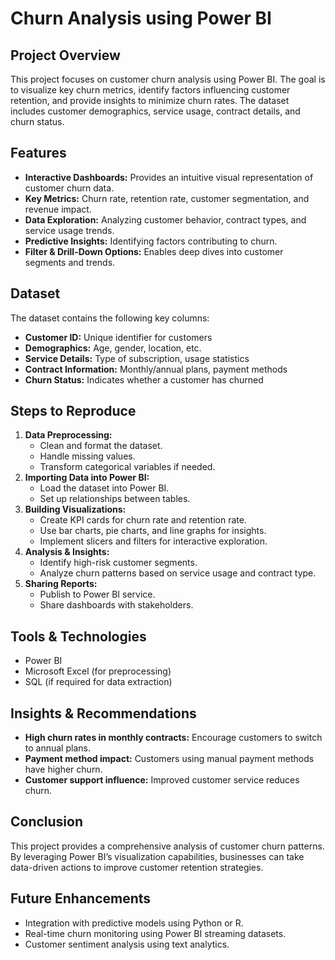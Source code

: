# Churn Analysis using Power BI

## Project Overview
This project focuses on customer churn analysis using Power BI. The goal is to visualize key churn metrics, identify factors influencing customer retention, and provide insights to minimize churn rates. The dataset includes customer demographics, service usage, contract details, and churn status.

## Features
- **Interactive Dashboards:** Provides an intuitive visual representation of customer churn data.
- **Key Metrics:** Churn rate, retention rate, customer segmentation, and revenue impact.
- **Data Exploration:** Analyzing customer behavior, contract types, and service usage trends.
- **Predictive Insights:** Identifying factors contributing to churn.
- **Filter & Drill-Down Options:** Enables deep dives into customer segments and trends.

## Dataset
The dataset contains the following key columns:
- **Customer ID:** Unique identifier for customers
- **Demographics:** Age, gender, location, etc.
- **Service Details:** Type of subscription, usage statistics
- **Contract Information:** Monthly/annual plans, payment methods
- **Churn Status:** Indicates whether a customer has churned

## Steps to Reproduce
1. **Data Preprocessing:**
   - Clean and format the dataset.
   - Handle missing values.
   - Transform categorical variables if needed.
2. **Importing Data into Power BI:**
   - Load the dataset into Power BI.
   - Set up relationships between tables.
3. **Building Visualizations:**
   - Create KPI cards for churn rate and retention rate.
   - Use bar charts, pie charts, and line graphs for insights.
   - Implement slicers and filters for interactive exploration.
4. **Analysis & Insights:**
   - Identify high-risk customer segments.
   - Analyze churn patterns based on service usage and contract type.
5. **Sharing Reports:**
   - Publish to Power BI service.
   - Share dashboards with stakeholders.

## Tools & Technologies
- Power BI
- Microsoft Excel (for preprocessing)
- SQL (if required for data extraction)

## Insights & Recommendations
- **High churn rates in monthly contracts:** Encourage customers to switch to annual plans.
- **Payment method impact:** Customers using manual payment methods have higher churn.
- **Customer support influence:** Improved customer service reduces churn.

## Conclusion
This project provides a comprehensive analysis of customer churn patterns. By leveraging Power BI’s visualization capabilities, businesses can take data-driven actions to improve customer retention strategies.

## Future Enhancements
- Integration with predictive models using Python or R.
- Real-time churn monitoring using Power BI streaming datasets.
- Customer sentiment analysis using text analytics.

